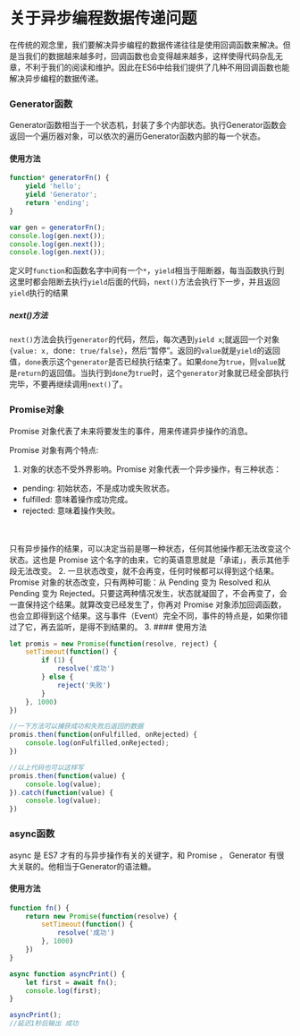 # 关于异步编程数据传递问题
在传统的观念里，我们要解决异步编程的数据传递往往是使用回调函数来解决。但是当我们的数据越来越多时，回调函数也会变得越来越多，这样使得代码杂乱无章，不利于我们的阅读和维护。因此在ES6中给我们提供了几种不用回调函数也能解决异步编程的数据传递。
### Generator函数
Generator函数相当于一个状态机，封装了多个内部状态。执行Generator函数会返回一个遍历器对象，可以依次的遍历Generator函数内部的每一个状态。
#### 使用方法
```javascript
function* generatorFn() {
	yield 'hello';
	yield 'Generator';
	return 'ending';
}

var gen = generatorFn();
console.log(gen.next());
console.log(gen.next());
console.log(gen.next());
```
定义时`function`和函数名字中间有一个`*`，`yield`相当于阻断器，每当函数执行到这里时都会阻断去执行`yield`后面的代码，`next()`方法会执行下一步，并且返回`yield`执行的结果

##### next()方法
`next()`方法会执行`generator`的代码，然后，每次遇到`yield x`;就返回一个对象`{value: x, `done`: true/false}`，然后“暂停”。返回的`value`就是`yield`的返回值，`done`表示这个`generator`是否已经执行结束了。如果`done`为`true`，则`value`就是`return`的返回值。当执行到`done`为`true`时，这个`generator`对象就已经全部执行完毕，不要再继续调用`next()`了。

### Promise对象
Promise 对象代表了未来将要发生的事件，用来传递异步操作的消息。

Promise 对象有两个特点:
1. 对象的状态不受外界影响。Promise 对象代表一个异步操作，有三种状态：
- pending: 初始状态，不是成功或失败状态。
- fulfilled: 意味着操作成功完成。
- rejected: 意味着操作失败。
<br>
<br>
只有异步操作的结果，可以决定当前是哪一种状态，任何其他操作都无法改变这个状态。这也是 Promise 这个名字的由来，它的英语意思就是「承诺」，表示其他手段无法改变。
2. 一旦状态改变，就不会再变，任何时候都可以得到这个结果。Promise 对象的状态改变，只有两种可能：从 Pending 变为 Resolved 和从 Pending 变为 Rejected。只要这两种情况发生，状态就凝固了，不会再变了，会一直保持这个结果。就算改变已经发生了，你再对 Promise 对象添加回调函数，也会立即得到这个结果。这与事件（Event）完全不同，事件的特点是，如果你错过了它，再去监听，是得不到结果的。
3. 
#### 使用方法

```javascript
let promis = new Promise(function(resolve, reject) {
	setTimeout(function() {
		if (1) {
			resolve('成功')
		} else {
			reject('失败')
		}
	}, 1000)
})

//一下方法可以捕获成功和失败后返回的数据
promis.then(function(onFulfilled, onRejected) {
	console.log(onFulfilled,onRejected);
})

//以上代码也可以这样写
promis.then(function(value) {
	console.log(value);
}).catch(function(value) {
	console.log(value);
})
```

### async函数
async 是 ES7 才有的与异步操作有关的关键字，和 Promise ， Generator 有很大关联的。他相当于Generator的语法糖。
#### 使用方法
```javascript
function fn() {
	return new Promise(function(resolve) {
		setTimeout(function() {
			resolve('成功')
		}, 1000)
	})
}

async function asyncPrint() {
	let first = await fn();
	console.log(first);
}

asyncPrint();
//延迟1秒后输出 成功

```
